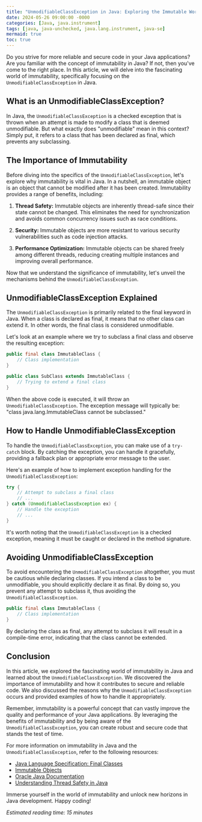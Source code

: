 ```yaml
---
title: "UnmodifiableClassException in Java: Exploring the Immutable World"
date: 2024-05-26 09:00:00 -0000
categories: [Java, java.instrument]
tags: [java, java-unchecked, java.lang.instrument, java-se]
mermaid: true
toc: true
---
```



Do you strive for more reliable and secure code in your Java applications? Are you familiar with the concept of immutability in Java? If not, then you've come to the right place. In this article, we will delve into the fascinating world of immutability, specifically focusing on the `UnmodifiableClassException` in Java.

## What is an UnmodifiableClassException?

In Java, the `UnmodifiableClassException` is a checked exception that is thrown when an attempt is made to modify a class that is deemed unmodifiable. But what exactly does "unmodifiable" mean in this context? Simply put, it refers to a class that has been declared as final, which prevents any subclassing.

## The Importance of Immutability

Before diving into the specifics of the `UnmodifiableClassException`, let's explore why immutability is vital in Java. In a nutshell, an immutable object is an object that cannot be modified after it has been created. Immutability provides a range of benefits, including:

1. **Thread Safety:** Immutable objects are inherently thread-safe since their state cannot be changed. This eliminates the need for synchronization and avoids common concurrency issues such as race conditions.
    
2. **Security:** Immutable objects are more resistant to various security vulnerabilities such as code injection attacks.

3. **Performance Optimization:** Immutable objects can be shared freely among different threads, reducing creating multiple instances and improving overall performance.

Now that we understand the significance of immutability, let's unveil the mechanisms behind the `UnmodifiableClassException`.

## UnmodifiableClassException Explained

The `UnmodifiableClassException` is primarily related to the final keyword in Java. When a class is declared as final, it means that no other class can extend it. In other words, the final class is considered unmodifiable.

Let's look at an example where we try to subclass a final class and observe the resulting exception:

```java
public final class ImmutableClass {
    // Class implementation
}

public class SubClass extends ImmutableClass {
    // Trying to extend a final class
}
```

When the above code is executed, it will throw an `UnmodifiableClassException`. The exception message will typically be: "class java.lang.ImmutableClass cannot be subclassed."

## How to Handle UnmodifiableClassException

To handle the `UnmodifiableClassException`, you can make use of a `try-catch` block. By catching the exception, you can handle it gracefully, providing a fallback plan or appropriate error message to the user.

Here's an example of how to implement exception handling for the `UnmodifiableClassException`:

```java
try {
    // Attempt to subclass a final class
    // ...
} catch (UnmodifiableClassException ex) {
    // Handle the exception
    // ...
}
```

It's worth noting that the `UnmodifiableClassException` is a checked exception, meaning it must be caught or declared in the method signature.

## Avoiding UnmodifiableClassException

To avoid encountering the `UnmodifiableClassException` altogether, you must be cautious while declaring classes. If you intend a class to be unmodifiable, you should explicitly declare it as final. By doing so, you prevent any attempt to subclass it, thus avoiding the `UnmodifiableClassException`.

```java
public final class ImmutableClass {
    // Class implementation
}
```

By declaring the class as final, any attempt to subclass it will result in a compile-time error, indicating that the class cannot be extended.

## Conclusion

In this article, we explored the fascinating world of immutability in Java and learned about the `UnmodifiableClassException`. We discovered the importance of immutability and how it contributes to secure and reliable code. We also discussed the reasons why the `UnmodifiableClassException` occurs and provided examples of how to handle it appropriately.

Remember, immutability is a powerful concept that can vastly improve the quality and performance of your Java applications. By leveraging the benefits of immutability and by being aware of the `UnmodifiableClassException`, you can create robust and secure code that stands the test of time.

For more information on immutability in Java and the `UnmodifiableClassException`, refer to the following resources:

- [Java Language Specification: Final Classes](https://docs.oracle.com/javase/specs/jls/se8/html/jls-8.html#jls-8.1.1.2)
- [Immutable Objects](https://en.wikipedia.org/wiki/Immutable_object)
- [Oracle Java Documentation](https://docs.oracle.com/javase/8/)
- [Understanding Thread Safety in Java](https://www.baeldung.com/thread-safety-java)

Immerse yourself in the world of immutability and unlock new horizons in Java development. Happy coding!

*Estimated reading time: 15 minutes*
